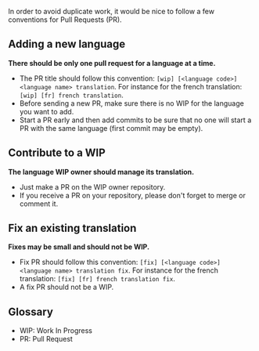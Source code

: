In order to avoid duplicate work, it would be nice to follow a few conventions for Pull Requests (PR).

Adding a new language
---------------------

**There should be only one pull request for a language at a time.**

- The PR title should follow this convention: `[wip] [<language code>] <language name> translation`.
  For instance for the french translation: `[wip] [fr] french translation`.
- Before sending a new PR, make sure there is no WIP for the language you want to add.
- Start a PR early and then add commits to be sure that no one will start a PR with the same language (first commit may be empty).

Contribute to a WIP
-------------------

**The language WIP owner should manage its translation.**

- Just make a PR on the WIP owner repository.
- If you receive a PR on your repository, please don't forget to merge or comment it.

Fix an existing translation
---------------------------

**Fixes may be small and should not be WIP.**

- Fix PR should follow this convention: `[fix] [<language code>] <language name> translation fix`.
  For instance for the french translation: `[fix] [fr] french translation fix`.
- A fix PR should not be a WIP.

Glossary
--------

- WIP: Work In Progress
- PR: Pull Request
